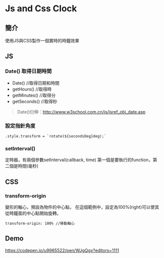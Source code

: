 # Js and Css Clock

## 簡介
使用JS與CSS製作一個實時的時鐘效果

## JS
### Date() 取得日期時間
* Date()        //取得日期和時間
* getHours()    //取得時
* getMinutes()  //取得分
* getSeconds()  //取得秒

> Date()衍伸：<http://www.w3school.com.cn/js/jsref_obj_date.asp>

### 設定指針角度
```
.style.transform = `rotate(${secondsDeg}deg);`
```
### setInterval()
定時器，有兩個參數setInterval(callback, time)
第一個是要執行的function，第二個是時間(毫秒)

## CSS
### transform-origin
變形的軸心，預設為物件的中心點，
在這個範例中，設定為100%(right)可以使其從時鐘面的中心點開始旋轉。
```
transform-origin: 100% //移動軸心
```
## Demo
<https://codepen.io/u9965522/pen/WJgQgx?editors=1111>

